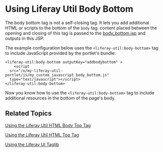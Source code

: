 # Using Liferay Util Body Bottom [](id=using-liferay-util-body-bottom)

The body bottom tag is not a self-closing tag. It lets you add additional HTML 
or scripts to the bottom of the `body` tag. content placed between the opening 
and closing of this tag is passed to the 
[body_bottom.jsp](https://github.com/liferay/liferay-portal/blob/7.1.x/portal-web/docroot/html/common/themes/body_bottom.jsp#L26-L31) 
and outputs in this JSP. 

The example configuration below uses the `<liferay-util:body-bottom>` tag to 
include JavaScript provided by the portlet's bundle:
    
    <liferay-util:body-bottom outputKey="addbodybottom" >
    	<script 
      src="/o/my-liferay-util-portlet/js/my_custom_javascript_body_bottom.js" 
      type="text/javascript"></script>
    </liferay-util:body-bottom>

Now you know how to use the `<liferay-util:body-bottom>` tag to include 
additional resources in the bottom of the page's body. 

## Related Topics [](id=related-topics)

[Using the Liferay Util HTML Body Top Tag](/develop/tutorials/-/knowledge_base/7-1/using-liferay-util-body-top)

[Using the Liferay Util HTML Top Tag](/develop/tutorials/-/knowledge_base/7-1/using-liferay-util-html-top)

[Using the Liferay UI Taglib](/develop/tutorials/-/knowledge_base/7-1/using-the-liferay-ui-taglib)